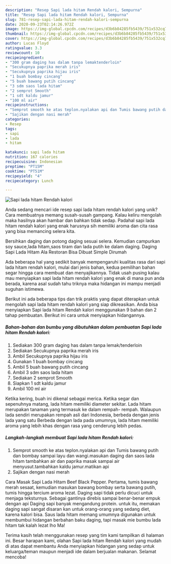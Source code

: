 ```yaml
---
description: "Resep Sapi lada hitam Rendah kalori, Sempurna"
title: "Resep Sapi lada hitam Rendah kalori, Sempurna"
slug: 781-resep-sapi-lada-hitam-rendah-kalori-sempurna
date: 2020-09-23T02:14:26.972Z
image: https://img-global.cpcdn.com/recipes/d3b6b84285fb5439/751x532cq70/sapi-lada-hitam-rendah-kalori-foto-resep-utama.jpg
thumbnail: https://img-global.cpcdn.com/recipes/d3b6b84285fb5439/751x532cq70/sapi-lada-hitam-rendah-kalori-foto-resep-utama.jpg
cover: https://img-global.cpcdn.com/recipes/d3b6b84285fb5439/751x532cq70/sapi-lada-hitam-rendah-kalori-foto-resep-utama.jpg
author: Lucas Floyd
ratingvalue: 3.3
reviewcount: 10
recipeingredient:
- "300 gram daging has dalam tanpa lemaktenderloin"
- "Secukupnya paprika merah iris"
- "Secukupnya paprika hijau iris"
- "1 buah bombay cincang"
- "5 buah bawang putih cincang"
- "3 sdm saos lada hitam"
- "2 semprot Smooth"
- "1 sdt kaldu jamur"
- "100 ml air"
recipeinstructions:
- "Semprot smooth ke atas teplon.nyalakan api dan Tumis bawang putih dan bombay sampai layu dan wangi.masukan daging dan saos lada hitam tambahkan air dan paprika masak sampai air menyusut.tambahkan kaldu jamur.matikan api"
- "Sajikan dengan nasi merah"
categories:
- Resep
tags:
- sapi
- lada
- hitam

katakunci: sapi lada hitam 
nutrition: 167 calories
recipecuisine: Indonesian
preptime: "PT15M"
cooktime: "PT51M"
recipeyield: "4"
recipecategory: Lunch

---
```



![Sapi lada hitam Rendah kalori](https://img-global.cpcdn.com/recipes/d3b6b84285fb5439/751x532cq70/sapi-lada-hitam-rendah-kalori-foto-resep-utama.jpg)

Anda sedang mencari ide resep sapi lada hitam rendah kalori yang unik? Cara membuatnya memang susah-susah gampang. Kalau keliru mengolah maka hasilnya akan hambar dan bahkan tidak sedap. Padahal sapi lada hitam rendah kalori yang enak harusnya sih memiliki aroma dan cita rasa yang bisa memancing selera kita.

Bersihkan daging dan potong daging sesuai selera. Kemudian campurkan soy sauce,lada hitam,saos tiram dan lada putih ke dalam daging. Daging Sapi Lada Hitam Ala Restoran Bisa Dibuat Simple Dirumah

Ada beberapa hal yang sedikit banyak mempengaruhi kualitas rasa dari sapi lada hitam rendah kalori, mulai dari jenis bahan, kedua pemilihan bahan segar hingga cara membuat dan menyajikannya. Tidak usah pusing kalau mau menyiapkan sapi lada hitam rendah kalori yang enak di mana pun anda berada, karena asal sudah tahu triknya maka hidangan ini mampu menjadi suguhan istimewa.


Berikut ini ada beberapa tips dan trik praktis yang dapat diterapkan untuk mengolah sapi lada hitam rendah kalori yang siap dikreasikan. Anda bisa menyiapkan Sapi lada hitam Rendah kalori menggunakan 9 bahan dan 2 tahap pembuatan. Berikut ini cara untuk menyiapkan hidangannya.

<!--inarticleads1-->

##### Bahan-bahan dan bumbu yang dibutuhkan dalam pembuatan Sapi lada hitam Rendah kalori:

1. Sediakan 300 gram daging has dalam tanpa lemak/tenderloin
1. Sediakan Secukupnya paprika merah iris
1. Ambil Secukupnya paprika hijau iris
1. Gunakan 1 buah bombay cincang
1. Ambil 5 buah bawang putih cincang
1. Ambil 3 sdm saos lada hitam
1. Sediakan 2 semprot Smooth
1. Siapkan 1 sdt kaldu jamur
1. Ambil 100 ml air


Ketika kering, buah ini dikenal sebagai merica. Ketika segar dan sepenuhnya matang, lada hitam memiliki diameter sekitar. Lada hitam merupakan tanaman yang termasuk ke dalam rempah- rempah. Walaupun lada sendiri merupakan rempah asli dari Indonesia, berbeda dengan jenis lada yang satu Berbeda dengan lada pada umumnya, lada hitam memiliki aroma yang lebih khas dengan rasa yang cenderung lebih pedas. 

<!--inarticleads2-->

##### Langkah-langkah membuat Sapi lada hitam Rendah kalori:

1. Semprot smooth ke atas teplon.nyalakan api dan Tumis bawang putih dan bombay sampai layu dan wangi.masukan daging dan saos lada hitam tambahkan air dan paprika masak sampai air menyusut.tambahkan kaldu jamur.matikan api
1. Sajikan dengan nasi merah


Cara Masak Sapi Lada Hitam Beef Black Pepper. Pertama, tumis bawang merah sesaat, kemudian masukan bawang bombay serta bawang putih, tumis hingga tercium aroma lezat. Daging sapi tidak perlu dicuci untuk menjaga teksturnya. Sebagai gantinya direbis sampai benar-benar empuk dengan api Daging sapi banyak mengandung protein. untuk itu, memakan daging sapi sangat disaran kan untuk orang-orang yang sedang diet, karena kalori bisa. Saus lada hitam memang umumnya digunakan untuk membumbui hidangan berbahan baku daging, tapi masak mie bumbu lada hitam tak kalah lezat lho Ma! 

Terima kasih telah menggunakan resep yang tim kami tampilkan di halaman ini. Besar harapan kami, olahan Sapi lada hitam Rendah kalori yang mudah di atas dapat membantu Anda menyiapkan hidangan yang sedap untuk keluarga/teman maupun menjadi ide dalam berjualan makanan. Selamat mencoba!
